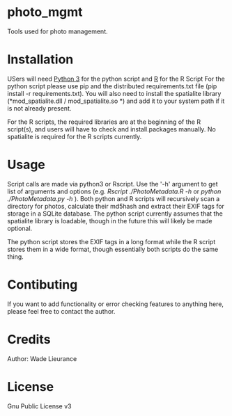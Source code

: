 # photo_mgmt
Tools used for photo management.

# Installation
USers will need [Python 3](https://www.python.org/) for the python script and [R](https://www.r-project.org/) for the R Script
For the python script please use pip and the distributed requirements.txt file (pip install -r requirements.txt). You will also need to install the spatialite library (*mod_spatialite.dll / mod_spatialite.so *) and add it to your system path if it is not already present.

For the R scripts, the required libraries are at the beginning of the R script(s), and users will have to check and install.packages manually. No spatialite is required for the R scripts currently.

# Usage 
Script calls are made via python3 or Rscript.  Use the '-h' argument to get list of arguments and options (e.g. *Rscript ./PhotoMetadata.R -h* or *python ./PhotoMetadata.py -h* ).
Both python and R scripts will recursively scan a directory for photos, calculate their md5hash and extract their EXIF tags for storage in a SQLite database.  The python script currently assumes that the spatialite library is loadable, though in the future this will likely be made optional.

The python script stores the EXIF tags in a long format while the R script stores them in a wide format, though essentially both scripts do the same thing.

# Contibuting
If you want to add functionality or error checking features to anything here, please feel free to contact the author.

# Credits 
Author: Wade Lieurance

# License 
Gnu Public License v3